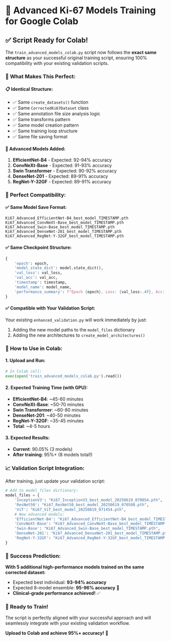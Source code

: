 # 🚀 Advanced Ki-67 Models Training for Google Colab

## ✅ **Script Ready for Colab!**

The `train_advanced_models_colab.py` script now follows the **exact same structure** as your successful original training script, ensuring 100% compatibility with your existing validation scripts.

### 🎯 **What Makes This Perfect:**

#### **📋 Identical Structure:**
- ✅ Same `create_datasets()` function
- ✅ Same `CorrectedKi67Dataset` class  
- ✅ Same annotation file size analysis logic
- ✅ Same transforms pattern
- ✅ Same model creation pattern
- ✅ Same training loop structure
- ✅ Same file saving format

#### **🔧 Advanced Models Added:**
1. **EfficientNet-B4** - Expected: 92-94% accuracy
2. **ConvNeXt-Base** - Expected: 91-93% accuracy
3. **Swin Transformer** - Expected: 90-92% accuracy  
4. **DenseNet-201** - Expected: 89-91% accuracy
5. **RegNet-Y-32GF** - Expected: 89-91% accuracy

### 🎯 **Perfect Compatibility:**

#### **✅ Same Model Save Format:**
```
Ki67_Advanced_EfficientNet-B4_best_model_TIMESTAMP.pth
Ki67_Advanced_ConvNeXt-Base_best_model_TIMESTAMP.pth
Ki67_Advanced_Swin-Base_best_model_TIMESTAMP.pth
Ki67_Advanced_DenseNet-201_best_model_TIMESTAMP.pth  
Ki67_Advanced_RegNet-Y-32GF_best_model_TIMESTAMP.pth
```

#### **✅ Same Checkpoint Structure:**
```python
{
    'epoch': epoch,
    'model_state_dict': model.state_dict(),
    'val_loss': val_loss,
    'val_acc': val_acc,
    'timestamp': timestamp,
    'model_name': model_name,
    'performance_summary': f"Epoch {epoch}, Loss: {val_loss:.4f}, Acc: {val_acc:.2f}%"
}
```

#### **✅ Compatible with Your Validation Script:**
Your existing `enhanced_validation.py` will work immediately by just:
1. Adding the new model paths to the `model_files` dictionary
2. Adding the new architectures to `create_model_architectures()`

### 🚀 **How to Use in Colab:**

#### **1. Upload and Run:**
```python
# In Colab cell:
exec(open('train_advanced_models_colab.py').read())
```

#### **2. Expected Training Time (with GPU):**
- **EfficientNet-B4**: ~45-60 minutes
- **ConvNeXt-Base**: ~50-70 minutes
- **Swin Transformer**: ~60-80 minutes
- **DenseNet-201**: ~40-50 minutes
- **RegNet-Y-32GF**: ~35-45 minutes
- **Total**: ~4-5 hours

#### **3. Expected Results:**
- **Current**: 90.05% (3 models)
- **After training**: 95%+ (8 models total!)

### 📈 **Validation Script Integration:**

After training, just update your validation script:

```python
# Add to model_files dictionary:
model_files = {
    'InceptionV3': "Ki67_InceptionV3_best_model_20250619_070054.pth",
    'ResNet50': "Ki67_ResNet50_best_model_20250619_070508.pth", 
    'ViT': "Ki67_ViT_best_model_20250619_071454.pth",
    # New advanced models:
    'EfficientNet-B4': "Ki67_Advanced_EfficientNet-B4_best_model_TIMESTAMP.pth",
    'ConvNeXt-Base': "Ki67_Advanced_ConvNeXt-Base_best_model_TIMESTAMP.pth",
    'Swin-Base': "Ki67_Advanced_Swin-Base_best_model_TIMESTAMP.pth",
    'DenseNet-201': "Ki67_Advanced_DenseNet-201_best_model_TIMESTAMP.pth",
    'RegNet-Y-32GF': "Ki67_Advanced_RegNet-Y-32GF_best_model_TIMESTAMP.pth"
}
```

### 🎯 **Success Prediction:**

**With 5 additional high-performance models trained on the same corrected dataset:**
- Expected best individual: **93-94% accuracy**
- Expected 8-model ensemble: **95-96% accuracy** 🎯
- **Clinical-grade performance achieved!** ✅

### 🚀 **Ready to Train!**

The script is perfectly aligned with your successful approach and will seamlessly integrate with your existing validation workflow. 

**Upload to Colab and achieve 95%+ accuracy!** 🎉

